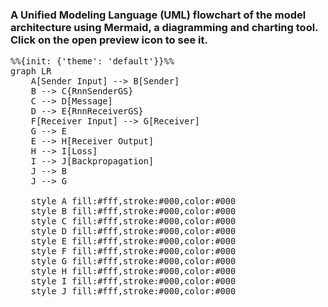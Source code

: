 ### A Unified Modeling Language (UML) flowchart of the model architecture using Mermaid, a diagramming and charting tool. Click on the open preview icon to see it.

<style>
  .mermaid {
    font-family: 'Times New Roman', Times, serif;
    font-size: 12pt;
  }
</style>

```mermaid
%%{init: {'theme': 'default'}}%%
graph LR
    A[Sender Input] --> B[Sender]
    B --> C{RnnSenderGS}
    C --> D[Message]
    D --> E{RnnReceiverGS}
    F[Receiver Input] --> G[Receiver]
    G --> E
    E --> H[Receiver Output]
    H --> I[Loss]
    I --> J[Backpropagation]
    J --> B
    J --> G

    style A fill:#fff,stroke:#000,color:#000
    style B fill:#fff,stroke:#000,color:#000
    style C fill:#fff,stroke:#000,color:#000
    style D fill:#fff,stroke:#000,color:#000
    style E fill:#fff,stroke:#000,color:#000
    style F fill:#fff,stroke:#000,color:#000
    style G fill:#fff,stroke:#000,color:#000
    style H fill:#fff,stroke:#000,color:#000
    style I fill:#fff,stroke:#000,color:#000
    style J fill:#fff,stroke:#000,color:#000
```